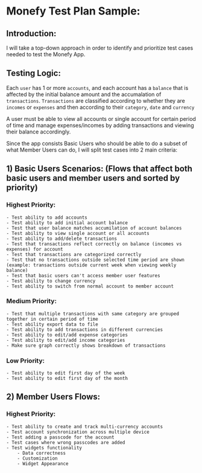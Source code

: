 # Monefy Test Plan Sample:

## Introduction:
I will take a top-down approach in order to identify and prioritize test cases needed to test the Monefy App.

## Testing Logic:

Each `user` has 1 or more `accounts`, and each account has a `balance` that is affected by the initial balance amount and the accumalation of `transactions`. `Transactions`  are classified according to whether they are `incomes` or `expenses` and then according to their `category`, `date` and `currency`

A user must be able to view all accounts or single account for certain period of time and manage expenses/incomes by adding transactions and viewing their balance accordingly. 


Since the app consists Basic Users who should be able to do a subset of what Member Users can do, I will split test cases into 2 main criteria:

## 1) Basic Users Scenarios: (Flows that affect both basic users and member users and sorted by priority)	
### Highest Priority:
	- Test ability to add accounts
	- Test ability to add initial account balance
	- Test that user balance matches accumilation of account balances
	- Test ability to view single account or all accounts
	- Test ability to add/delete transactions
	- Test that transactions reflect correctly on balance (incomes vs expenses) for account
	- Test that transactions are categorized correctly
	- Test that no transactions outside selected time period are shown (example: transactions outside current week when viewing weekly balance)
	- Test that basic users can't access member user features
	- Test ability to change currency
	- Test ability to switch from normal account to member account

### Medium Priority:
	- Test that multiple transactions with same category are grouped together in certain period of time
	- Test ability export data to file
	- Test ability to add transactions in different currencies
	- Test ability to edit/add expense categories
	- Test ability to edit/add income categories
	- Make sure graph correctly shows breakdown of transactions

### Low Priority: 
	- Test ability to edit first day of the week
	- Test ability to edit first day of the month



## 2) Member Users Flows:
### Highest Priority:
	- Test ability to create and track multi-currency accounts
	- Test account synchronization across multiple device
	- Test adding a passcode for the account
	- Test cases where wrong passcodes are added
	- Test widgets functionality
		- Data correctness
		- Customization
		- Widget Appearance